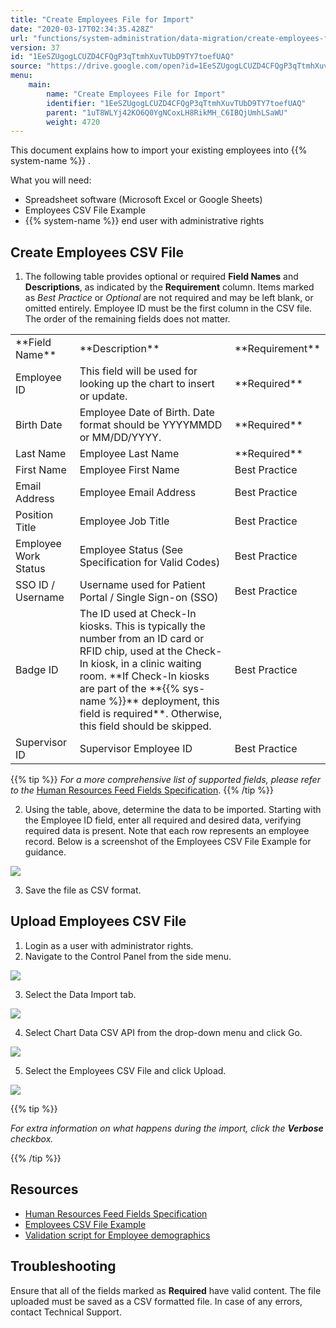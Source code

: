 ```yaml
---
title: "Create Employees File for Import"
date: "2020-03-17T02:34:35.428Z"
url: "functions/system-administration/data-migration/create-employees-file-for-import.html"
version: 37
id: "1EeSZUgogLCUZD4CFQgP3qTtmhXuvTUbD9TY7toefUAQ"
source: "https://drive.google.com/open?id=1EeSZUgogLCUZD4CFQgP3qTtmhXuvTUbD9TY7toefUAQ"
menu:
    main:
        name: "Create Employees File for Import"
        identifier: "1EeSZUgogLCUZD4CFQgP3qTtmhXuvTUbD9TY7toefUAQ"
        parent: "1uT8WLYj42KO6Q0YgNCoxLH8RikMH_C6IBQjUmhLSaWU"
        weight: 4720
---
```

This document explains how to import your existing employees into {{% system-name %}} .

What you will need:

* Spreadsheet software (Microsoft Excel or Google Sheets)
* Employees CSV File Example
* {{% system-name %}} end user with administrative rights

## Create Employees CSV File

1. The following table provides optional or required <strong>Field Names</strong> and <strong>Descriptions</strong>, as indicated by the <strong>Requirement</strong> column. Items marked as <em>Best Practice</em> or <em>Optional</em> are not required and may be left blank, or omitted entirely. Employee ID must be the first column in the CSV file. The order of the remaining fields does not matter.



<table>
  <tr>
    <td>**Field Name**</td>
    <td>**Description**</td>
    <td>**Requirement**</td>
  </tr>
  <tr>
    <td>Employee ID</td>
    <td>This field will be used for looking up the chart to insert or update.</td>
    <td>**Required**</td>
  </tr>
  <tr>
    <td>Birth Date</td>
    <td>Employee Date of Birth. Date format should be YYYYMMDD or MM/DD/YYYY.</td>
    <td>**Required**</td>
  </tr>
  <tr>
    <td>Last Name</td>
    <td>Employee Last Name</td>
    <td>**Required**</td>
  </tr>
  <tr>
    <td>First Name</td>
    <td>Employee First Name</td>
    <td>Best Practice</td>
  </tr>
  <tr>
    <td>Email Address</td>
    <td>Employee Email Address</td>
    <td>Best Practice</td>
  </tr>
  <tr>
    <td>Position Title</td>
    <td>Employee Job Title</td>
    <td>Best Practice</td>
  </tr>
  <tr>
    <td>Employee Work Status</td>
    <td>Employee Status (See Specification for Valid Codes)</td>
    <td>Best Practice</td>
  </tr>
  <tr>
    <td>SSO ID / Username</td>
    <td>Username used for Patient Portal / Single Sign-on (SSO)</td>
    <td>Best Practice</td>
  </tr>
  <tr>
    <td>Badge ID</td>
    <td>The ID used at Check-In kiosks. This is typically the number from an ID card or RFID chip, used at the Check-In kiosk, in a clinic waiting room. **If Check-In kiosks are part of the **{{% sys-name %}}** deployment, this field is required**. Otherwise, this field should be skipped.</td>
    <td>Best Practice</td>
  </tr>
  <tr>
    <td>Supervisor ID</td>
    <td>Supervisor Employee ID</td>
    <td>Best Practice</td>
  </tr>
</table>

 

{{% tip %}} *For a more comprehensive list of supported fields, please refer to the* [Human Resources Feed Fields Specification](https://docs.google.com/a/mieweb.com/spreadsheets/d/1VcmZv6tNy4P15XzRkqTABBzdhiSxdiHHS41hXl4c4NE/). {{% /tip %}}


2. Using the table, above, determine the data to be imported. Starting with the Employee ID field, enter all required and desired data, verifying required data is present. Note that each row represents an employee record. Below is a screenshot of the Employees CSV File Example for guidance.



![](create-employees-file-for-import.images/image5.png)



3. Save the file as CSV format.

## Upload Employees CSV File

1. Login as a user with administrator rights.
2. Navigate to the Control Panel from the side menu.



![](create-employees-file-for-import.images/image4.png)



3. Select the Data Import tab.



![](create-employees-file-for-import.images/image1.png)



4. Select Chart Data CSV API from the drop-down menu and click Go.



![](create-employees-file-for-import.images/image2.png)



5. Select the Employees CSV File and click Upload.



![](create-employees-file-for-import.images/image3.png) 

{{% tip %}}

*For extra information on what happens during the import, click the ***_Verbose_*** checkbox.*

{{% /tip %}}


## Resources

* [Human Resources Feed Fields Specification](https://docs.google.com/a/mieweb.com/spreadsheets/d/1VcmZv6tNy4P15XzRkqTABBzdhiSxdiHHS41hXl4c4NE/)
* [Employees CSV File Example](https://docs.google.com/spreadsheets/d/1VcmZv6tNy4P15XzRkqTABBzdhiSxdiHHS41hXl4c4NE/export?format=csv&id=1VcmZv6tNy4P15XzRkqTABBzdhiSxdiHHS41hXl4c4NE&gid=549963864)
* [Validation script for Employee demographics](https://drive.google.com/open?id=19oAQh3I8q7d0CHwpY5HKRCj-mKP_izNF82906OleF7A)

## Troubleshooting

Ensure that all of the fields marked as **Required** have valid content. The file uploaded must be saved as a CSV formatted file. In case of any errors, contact Technical Support.

